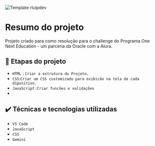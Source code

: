 ![Template rluipdev]( )
 # Resumo do projeto
Projeto  criado para como resolução para o challenge do Programa One Next Education - um parceria da Oracle com a Alura.

## 🔨 Etapas do projeto
- `HTML` : `Criar a estrutura do Projeto.`   
- `CSS`:`Criar um CSS customizado para exibicão na tela de cada dipositivo.` 
- `JavaScript` :`Criar funcões e validações`
- 
## ✔️ Técnicas e tecnologias utilizadas

- ``VS Code``
- ``JavaScript``
- ``CSS``
- ``Gemini``
